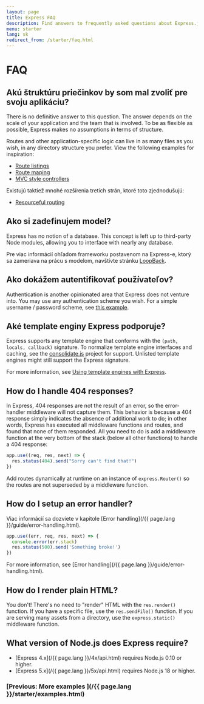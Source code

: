 ```yaml
---
layout: page
title: Express FAQ
description: Find answers to frequently asked questions about Express.js, including topics on application structure, models, authentication, template engines, error handling, and more.
menu: starter
lang: sk
redirect_from: /starter/faq.html
---
```


# FAQ

## Akú štruktúru priečinkov by som mal zvoliť pre svoju aplikáciu?

There is no definitive answer to this question. The answer depends
on the scale of your application and the team that is involved. To be as
flexible as possible, Express makes no assumptions in terms of structure.

Routes and other application-specific logic can live in as many files
as you wish, in any directory structure you prefer. View the following
examples for inspiration:

- [Route listings](https://github.com/expressjs/express/blob/4.13.1/examples/route-separation/index.js#L32-47)
- [Route maping](https://github.com/expressjs/express/blob/4.13.1/examples/route-map/index.js#L52-L66)
- [MVC style controllers](https://github.com/expressjs/express/tree/master/examples/mvc)

Existujú taktiež mnohé rozšírenia tretích strán, ktoré toto zjednodušujú:

- [Resourceful routing](https://github.com/expressjs/express-resource)

## Ako si zadefinujem model?

Express has no notion of a database. This concept is
left up to third-party Node modules, allowing you to
interface with nearly any database.

Pre viac informácií ohľadom frameworku postavenom na Express-e, ktorý sa zameriava na prácu s modelom,
navštívte stránku [LoopBack](http://loopback.io).

## Ako dokážem autentifikovať používateľov?

Authentication is another opinionated area that Express does not
venture into. You may use any authentication scheme you wish.
For a simple username / password scheme, see [this example](https://github.com/expressjs/express/tree/master/examples/auth).

## Aké template enginy Express podporuje?

Express supports any template engine that conforms with the `(path, locals, callback)` signature.
To normalize template engine interfaces and caching, see the
[consolidate.js](https://github.com/visionmedia/consolidate.js)
project for support. Unlisted template engines might still support the Express signature.

For more information, see [Using template engines with Express](/{{page.lang}}/guide/using-template-engines.html).

## How do I handle 404 responses?

In Express, 404 responses are not the result of an error, so
the error-handler middleware will not capture them. This behavior is
because a 404 response simply indicates the absence of additional work to do;
in other words, Express has executed all middleware functions and routes,
and found that none of them responded. All you need to
do is add a middleware function at the very bottom of the stack (below all other functions)
to handle a 404 response:

```js
app.use((req, res, next) => {
  res.status(404).send("Sorry can't find that!")
})
```

Add routes dynamically at runtime on an instance of `express.Router()`
so the routes are not superseded by a middleware function.

## How do I setup an error handler?

Viac informácií sa dozviete v kapitole [Error handling](/{{ page.lang }}/guide/error-handling.html).

```js
app.use((err, req, res, next) => {
  console.error(err.stack)
  res.status(500).send('Something broke!')
})
```

For more information, see [Error handling](/{{ page.lang }}/guide/error-handling.html).

## How do I render plain HTML?

You don't! There's no need to "render" HTML with the `res.render()` function.
If you have a specific file, use the `res.sendFile()` function.
If you are serving many assets from a directory, use the `express.static()`
middleware function.

## What version of Node.js does Express require?

- [Express 4.x](/{{ page.lang }}/4x/api.html) requires Node.js 0.10 or higher.
- [Express 5.x](/{{ page.lang }}/5x/api.html) requires Node.js 18 or higher.

### [Previous: More examples ](/{{ page.lang }}/starter/examples.html)
